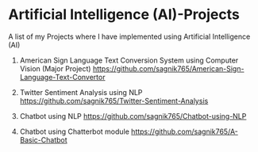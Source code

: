 # Artificial Intelligence (AI)-Projects
A list of my Projects where I have implemented using Artificial Intelligence (AI)

1. American Sign Language Text Conversion System using Computer Vision (Major Project)     https://github.com/sagnik765/American-Sign-Language-Text-Convertor

2. Twitter Sentiment Analysis using NLP    https://github.com/sagnik765/Twitter-Sentiment-Analysis

3. Chatbot using NLP   https://github.com/sagnik765/Chatbot-using-NLP

4. Chatbot using Chatterbot module   https://github.com/sagnik765/A-Basic-Chatbot
